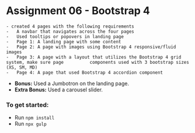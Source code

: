 # Assignment 06 - Bootstrap 4
	- created 4 pages with the following requirements
	- 	A navbar that navigates across the four pages
	- 	Used tooltips or popovers in landing page
	- 	Page 1: A landing page with some content
	- 	Page 2: A page with images using Bootstrap 4 responsive/fluid images
	- 	Page 3: A page with a layout that utilizes the Bootstrap 4 grid system, make sure page 			components used with 3 bootstrap sizes (XS, SM, MD)
	- 	Page 4: A page that used Bootstrap 4 accordion component
- 	**Bonus:**  Used a Jumbotron on the landing page.  
- 	**Extra Bonus:**  Used a carousel slider.



### To get started:
-   Run `npm install`
-   Run `npx gulp`

